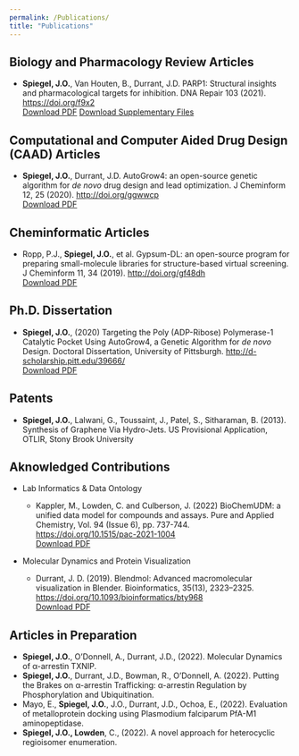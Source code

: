 ```yaml
---
permalink: /Publications/
title: "Publications"
---
```


## Biology and Pharmacology Review Articles

- **Spiegel, J.O.**, Van Houten, B., Durrant, J.D. PARP1: Structural insights and pharmacological targets for inhibition. DNA Repair 103 (2021). <https://doi.org/f9x2> <br />
    <a id="raw-url" href="https://jacob-spiegel.github.io/assets/Papers/PARP1_Structural_Insight_Review_2021.pdf">Download PDF</a>
    <a id="raw-url" href="https://jacob-spiegel.github.io/assets/Papers/PARP1_Review_Supplementary.zip">Download Supplementary Files</a>

## Computational and Computer Aided Drug Design (CAAD) Articles

- **Spiegel, J.O.**, Durrant, J.D. AutoGrow4: an open-source genetic algorithm for *de novo* drug design and lead optimization. J Cheminform 12, 25 (2020). <http://doi.org/ggwwcp> <br />
    <a id="raw-url" href="https://jacob-spiegel.github.io/assets/Papers/AutoGrow4_2020.pdf">Download PDF</a>

## Cheminformatic Articles

- Ropp, P.J., **Spiegel, J.O.**, et al. Gypsum-DL: an open-source program for preparing small-molecule libraries for structure-based virtual screening. J Cheminform 11, 34 (2019). <http://doi.org/gf48dh> <br />
    <a id="raw-url" href="https://jacob-spiegel.github.io/assets/Papers/Gypsum_DL_2019.pdf">Download PDF</a>

## Ph.D. Dissertation
- **Spiegel, J.O.**, (2020) Targeting the Poly (ADP-Ribose) Polymerase-1 Catalytic Pocket Using AutoGrow4, a Genetic Algorithm for *de novo* Design. Doctoral Dissertation, University of Pittsburgh. <http://d-scholarship.pitt.edu/39666/> <br />
    <a id="raw-url" href="https://jacob-spiegel.github.io/assets/Papers/Jacob_Spiegel_Thesis.pdf">Download PDF</a>

## Patents
- **Spiegel, J.O.**, Lalwani, G., Toussaint, J., Patel, S., Sitharaman, B. (2013). Synthesis of Graphene Via Hydro-Jets. US Provisional Application, OTLIR, Stony Brook University

## Aknowledged Contributions
- Lab Informatics & Data Ontology
    - Kappler, M., Lowden, C. and Culberson, J. (2022) BioChemUDM: a unified data model for compounds and assays. Pure and Applied Chemistry, Vol. 94 (Issue 6), pp. 737-744. https://doi.org/10.1515/pac-2021-1004 <br />
        <a id="raw-url" href="https://jacob-spiegel.github.io/assets/Papers/BioChemUDM_for_Compounds_and_Assay_2022.pdf">Download PDF</a>

- Molecular Dynamics and Protein Visualization
    - Durrant, J. D. (2019). Blendmol: Advanced macromolecular visualization in Blender. Bioinformatics, 35(13), 2323–2325. https://doi.org/10.1093/bioinformatics/bty968 <br />
        <a id="raw-url" href="https://jacob-spiegel.github.io/assets/Papers/BlendMol.pdf">Download PDF</a>

## Articles in Preparation
- **Spiegel, J.O.**, O’Donnell, A., Durrant, J.D., (2022). Molecular Dynamics of α-arrestin TXNIP.
- **Spiegel, J.O.**, Durrant, J.D., Bowman, R., O’Donnell, A. (2022). Putting the Brakes on α-arrestin Trafficking: α-arrestin Regulation by Phosphorylation and Ubiquitination.
- Mayo, E., **Spiegel, J.O.**, J.O., Durrant, J.D., Ochoa, E., (2022). Evaluation of metalloprotein docking using Plasmodium falciparum PfA-M1 aminopeptidase.
- **Spiegel, J.O., Lowden**, C., (2022). A novel approach for heterocyclic regioisomer enumeration.